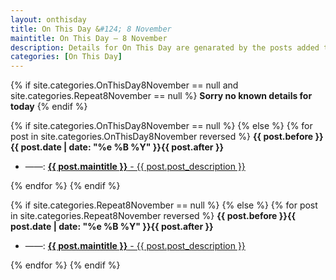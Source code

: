 ```yaml
---
layout: onthisday
title: On This Day &#124; 8 November
maintitle: On This Day — 8 November
description: Details for On This Day are genarated by the posts added to the website so the content is subject to changes/updates over time.
categories: [On This Day]
---
```


{% if site.categories.OnThisDay8November == null and site.categories.Repeat8November == null %}
<strong>Sorry no known details for today</strong>
{% endif %}

{% if site.categories.OnThisDay8November == null %}
{% else %}
{% for post in site.categories.OnThisDay8November reversed %}
<strong>{{ post.before }}{{ post.date | date: "%e %B %Y" }}{{ post.after }}</strong>
<ul>
<li> ——: <a class="{{ post.class }}" href="{{ post.url }}"><strong>{{ post.maintitle }}</strong> - {{ post.post_description }}</a></li>
</ul>
{% endfor %}
{% endif %}

{% if site.categories.Repeat8November == null %}
{% else %}
{% for post in site.categories.Repeat8November reversed %}
<strong>{{ post.before }}{{ post.date | date: "%e %B %Y" }}{{ post.after }}</strong>
<ul>
<li> ——: <a class="{{ post.class }}" href="{{ post.url }}"><strong>{{ post.maintitle }}</strong> - {{ post.post_description }}</a></li>
</ul>
{% endfor %}
{% endif %}
